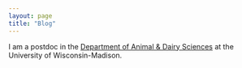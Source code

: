 ```yaml
---
layout: page
title: "Blog"
---
```


I am a postdoc in the [Department of Animal & Dairy Sciences](https://andysci.wisc.edu/) at the University of Wisconsin-Madison.
